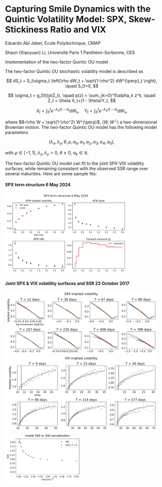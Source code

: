 # Capturing Smile Dynamics with the Quintic Volatility Model: SPX, Skew-Stickiness Ratio and VIX

Eduardo Abi Jaber, Ecole Polytechnique, CMAP

Shaun (Xiaoyuan) Li, Université Paris 1 Panthéon-Sorbonne, CES

Implementation of the two-factor Quintic OU model

The two-factor Quintic OU stochastic volatility model is described as

$$
dS_t = S_t\sigma_t \left(\rho dW_t + \sqrt{1-\rho^2} dW^{\perp}_t \right), \quad S_0>0,
$$

$$
\sigma_t = g_0(t)p(Z_t), \quad p(z) = \sum_{k=0}^5\alpha_k z^k, \quad Z_t =  \theta X_t+(1 - \theta)Y_t,
$$

$$
X_t = \int_0^t e^{-\lambda_x(t-s)}dW_s, \quad Y_t = \int_0^t e^{-\lambda_y(t-s)}dW_s,
$$

where $B=\rho W + \sqrt{1-\rho^2} W^{\perp}$, $(W,W^{\perp})$ a two-dimensional Brownian motion. The two-factor Quintic OU model has the following model parameters

$$
(\lambda_x, \lambda_y, \theta, \rho, \alpha_0, \alpha_1, \alpha_2, \alpha_3, \alpha_4, \alpha_5),$$

with $\rho \in [-1,1]$, $\lambda_x, \lambda_y >0$, $\theta \geq 0$, $\alpha_k \in \mathbb{R}$.

The two-factor Quintic OU model can fit to the joint SPX-VIX volatility surfaces, while remaining consistent with the observed SSR range over several maturities. Here are some sample fits:

#### SPX term structure 6 May 2024
<img src="images/spx_term_structure_06052024.jpg" alt="PDF Preview" width="400"/>

#### Joint SPX & VIX volatility surfaces and SSR 23 October 2017
<img src="images/spx_2_fac_long_2_w_ssr.jpg" alt="PDF Preview" width="500"/>
<img src="images/vix_2_fac_long_w_ssr.jpg" alt="PDF Preview" width="500"/>
<img src="images/two_factor_quintic_ou_ssr_calib.jpg" alt="PDF Preview" width="250"/>


